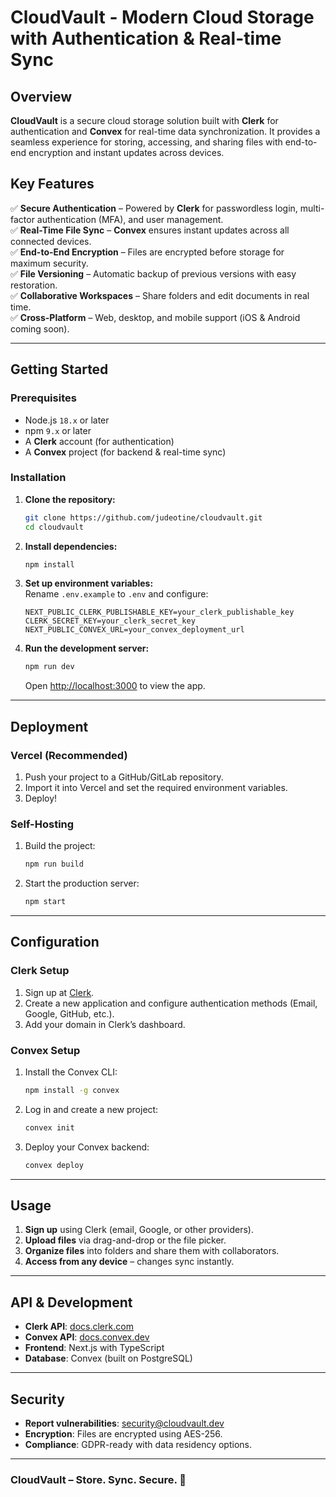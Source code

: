# CloudVault - Modern Cloud Storage with Authentication & Real-time Sync  

## Overview  

**CloudVault** is a secure cloud storage solution built with **Clerk** for authentication and **Convex** for real-time data synchronization. It provides a seamless experience for storing, accessing, and sharing files with end-to-end encryption and instant updates across devices.  

## Key Features  

✅ **Secure Authentication** – Powered by **Clerk** for passwordless login, multi-factor authentication (MFA), and user management.  
✅ **Real-Time File Sync** – **Convex** ensures instant updates across all connected devices.  
✅ **End-to-End Encryption** – Files are encrypted before storage for maximum security.  
✅ **File Versioning** – Automatic backup of previous versions with easy restoration.  
✅ **Collaborative Workspaces** – Share folders and edit documents in real time.  
✅ **Cross-Platform** – Web, desktop, and mobile support (iOS & Android coming soon).  

---

## Getting Started  

### Prerequisites  

- Node.js `18.x` or later  
- npm `9.x` or later  
- A **Clerk** account (for authentication)  
- A **Convex** project (for backend & real-time sync)  

### Installation  

1. **Clone the repository:**  
   ```bash
   git clone https://github.com/judeotine/cloudvault.git
   cd cloudvault
   ```

2. **Install dependencies:**  
   ```bash
   npm install
   ```

3. **Set up environment variables:**  
   Rename `.env.example` to `.env` and configure:  
   ```env
   NEXT_PUBLIC_CLERK_PUBLISHABLE_KEY=your_clerk_publishable_key
   CLERK_SECRET_KEY=your_clerk_secret_key
   NEXT_PUBLIC_CONVEX_URL=your_convex_deployment_url
   ```

4. **Run the development server:**  
   ```bash
   npm run dev
   ```
   Open [http://localhost:3000](http://localhost:3000) to view the app.  

---

## Deployment  

### Vercel (Recommended)  
1. Push your project to a GitHub/GitLab repository.  
2. Import it into Vercel and set the required environment variables.  
3. Deploy!  

### Self-Hosting  
1. Build the project:  
   ```bash
   npm run build
   ```
2. Start the production server:  
   ```bash
   npm start
   ```

---

## Configuration  

### Clerk Setup  
1. Sign up at [Clerk](https://clerk.com).  
2. Create a new application and configure authentication methods (Email, Google, GitHub, etc.).  
3. Add your domain in Clerk’s dashboard.  

### Convex Setup  
1. Install the Convex CLI:  
   ```bash
   npm install -g convex
   ```
2. Log in and create a new project:  
   ```bash
   convex init
   ```
3. Deploy your Convex backend:  
   ```bash
   convex deploy
   ```

---

## Usage  

1. **Sign up** using Clerk (email, Google, or other providers).  
2. **Upload files** via drag-and-drop or the file picker.  
3. **Organize files** into folders and share them with collaborators.  
4. **Access from any device** – changes sync instantly.  

---

## API & Development  

- **Clerk API**: [docs.clerk.com](https://clerk.com/docs)  
- **Convex API**: [docs.convex.dev](https://docs.convex.dev)  
- **Frontend**: Next.js with TypeScript  
- **Database**: Convex (built on PostgreSQL)  
---

## Security  

- **Report vulnerabilities**: security@cloudvault.dev  
- **Encryption**: Files are encrypted using AES-256.  
- **Compliance**: GDPR-ready with data residency options.  

---

### **CloudVault – Store. Sync. Secure.** 🚀